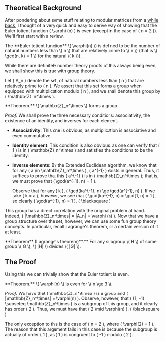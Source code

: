 ## Theoretical Background

After pondering about some stuff relating to modular matrices from a [while back](/articles/matrix-modular-arithmetic/index.html), I thought of a very quick and easy to derive way of showing that the Euler totient function \( \varphi (n) \) is even (except in the case of \( n = 2 \)). We'll first start with a review.

<div class="side-box">
The **Euler totient function** \( \varphi(n) \) is defined to be the number of natural numbers less than \( n \) that are relatively prime to \( n \) (that is \( \gcd(n, k) = 1 \) for the natural \( k \)).
</div>

While there are definitely number theory proofs of this always being even, we shall show this is true with group theory.

Let \( A_n \) denote the set, of natural numbers less than \( n \) that are relatively prime to \( n \). We assert that this set forms a group when equipped with multiplication modulo \( n \), and we shall denote this group by \( \mathbb{Z}_n^\times \).

<div class="side-box">
**Theorem.** \( \mathbb{Z}_n^\times \) forms a group.
</div>

*Proof.* We shall prove the three necessary conditions: associativity, the existence of an identity, and inverses for each element.

- **Associativity**: This one is obvious, as multiplication is associative and even commutative.
- **Identity element**: This condition is also obvious, as one can verify that \( 1 \) is in \( \mathbb{Z}_n^\times \) and satisfies the conditions to be the identity.
- **Inverse elements**: By the Extended Euclidean algorithm, we know that for any \( a \in \mathbb{Z}_n^\times \), \( a^{-1} \) exists in general. Thus, it suffices to prove that this \( a^{-1} \) is in \( \mathbb{Z}_n^\times \); that is, we must prove that \( \gcd(a^{-1}, n) = 1 \).

    Observe that for any \( k \), \( \gcd(ka^{-1}, n) \ge \gcd(a^{-1}, n) \). If we take \( k = a \), however, we see that \( \gcd(ka^{-1}, n) = \gcd(1, n) = 1 \), so clearly \( \gcd(a^{-1}, n) = 1 \). \( \blacksquare \)

This group has a direct correlation with the original problem at hand. Indeed, \( |\mathbb{Z}_n^\times| = |A_n| = \varphi (n) \). Now that we have a group structure over the set, however, we can use some fun group theory concepts. In particular, recall Lagrange's theorem, or a certain version of it at least.

<div class="side-box">
**Theorem** (Lagrange's theorem)**.** For any subgroup \( H \) of some group \( G \), \( |H| \) divides \( |G| \).
</div>

## The Proof

Using this we can trivially show that the Euler totient is even.

<div class="side-box">
**Theorem.** \( \varphi(n) \) is even for \( n \ge 3 \).
</div>

*Proof.* We have that \( \mathbb{Z}_n^\times \) is a group and \( |\mathbb{Z}_n^\times| = \varphi(n) \). Observe, however, that \( \{1, -1\} \subseteq \mathbb{Z}_n^\times \) is a subgroup of this group, and it clearly has order \( 2 \). Thus, we must have that \( 2 \mid \varphi(n) \). \( \blacksquare \)

The only exception to this is the case of \( n = 2 \), where \( \varphi(2) = 1 \). The reason that this argument fails in this case is because the subgroup is actually of order \( 1 \), as \( 1 \) is congruent to \( -1 \) modulo \( 2 \).
